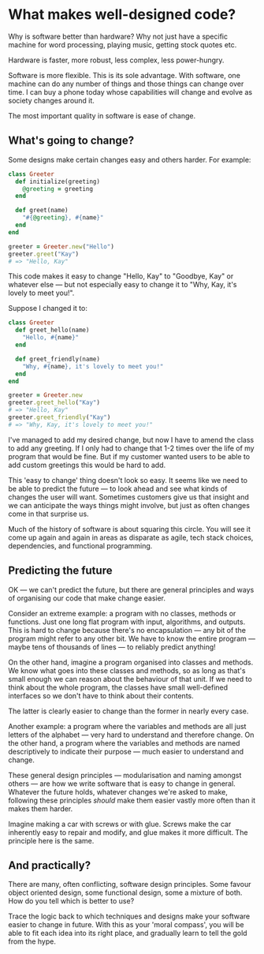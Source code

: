 # What makes well-designed code?
Why is software better than hardware? Why not just have a specific machine for word processing, playing music, getting stock quotes etc.

Hardware is faster, more robust, less complex, less power-hungry.

Software is more flexible. This is its sole advantage. With software, one machine can do any number of things and those things can change over time. I can buy a phone today whose capabilities will change and evolve as society changes around it.

The most important quality in software is ease of change.

## What's going to change?
Some designs make certain changes easy and others harder. For example:

```ruby
class Greeter
  def initialize(greeting)
    @greeting = greeting
  end

  def greet(name)
    "#{@greeting}, #{name}"
  end
end

greeter = Greeter.new("Hello")
greeter.greet("Kay")
# => "Hello, Kay"
```

This code makes it easy to change "Hello, Kay" to "Goodbye, Kay" or whatever else — but not especially easy to change it to "Why, Kay, it's lovely to meet you!".

Suppose I changed it to:

```ruby
class Greeter
  def greet_hello(name)
    "Hello, #{name}"
  end

  def greet_friendly(name)
    "Why, #{name}, it's lovely to meet you!"
  end
end

greeter = Greeter.new
greeter.greet_hello("Kay")
# => "Hello, Kay"
greeter.greet_friendly("Kay")
# => "Why, Kay, it's lovely to meet you!"
```

I've managed to add my desired change, but now I have to amend the class to add any greeting. If I only had to change that 1-2 times over the life of my program that would be fine. But if my customer wanted users to be able to add custom greetings this would be hard to add.

This 'easy to change' thing doesn't look so easy. It seems like we need to be able to predict the future — to look ahead and see what kinds of changes the user will want. Sometimes customers give us that insight and we can anticipate the ways things might involve, but just as often changes come in that surprise us.

Much of the history of software is about squaring this circle. You will see it come up again and again in areas as disparate as agile, tech stack choices, dependencies, and functional programming.

## Predicting the future
OK — we can't predict the future, but there are general principles and ways of organising our code that make change easier.

Consider an extreme example: a program with no classes, methods or functions. Just one long flat program with input, algorithms, and outputs. This is hard to change because there's no encapsulation — any bit of the program might refer to any other bit. We have to know the entire program — maybe tens of thousands of lines — to reliably predict anything!

On the other hand, imagine a program organised into classes and methods. We know what goes into these classes and methods, so as long as that's small enough we can reason about the behaviour of that unit. If we need to think about the whole program, the classes have small well-defined interfaces so we don't have to think about their contents.

The latter is clearly easier to change than the former in nearly every case.

Another example: a program where the variables and methods are all just letters of the alphabet — very hard to understand and therefore change. On the other hand, a program where the variables and methods are named descriptively to indicate their purpose — much easier to understand and change.

These general design principles — modularisation and naming amongst others — are how we write software that is easy to change in general. Whatever the future holds, whatever changes we're asked to make, following these principles *should* make them easier vastly more often than it makes them harder.

Imagine making a car with screws or with glue. Screws make the car inherently easy to repair and modify, and glue makes it more difficult. The principle here is the same.

## And practically?
There are many, often conflicting, software design principles. Some favour object oriented design, some functional design, some a mixture of both. How do you tell which is better to use?

Trace the logic back to which techniques and designs make your software easier to change in future. With this as your 'moral compass', you will be able to fit each idea into its right place, and gradually learn to tell the gold from the hype.
